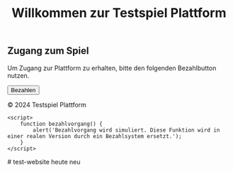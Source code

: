 </head>
<body>
    <header>
        <h1>Willkommen zur Testspiel Plattform</h1>
    </header>
    <main>
        <section>
            <h2>Zugang zum Spiel</h2>
            <p>Um Zugang zur Plattform zu erhalten, bitte den folgenden Bezahlbutton nutzen.</p>
            <button onclick="bezahlvorgang()">Bezahlen</button>
        </section>
    </main>
    <footer>
        <p>&copy; 2024 Testspiel Plattform</p>
    </footer>
    
    <script>
        function bezahlvorgang() {
            alert('Bezahlvorgang wird simuliert. Diese Funktion wird in einer realen Version durch ein Bezahlsystem ersetzt.');
        }
    </script>
</body>
</html># test-website heute neu
